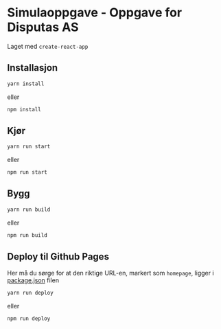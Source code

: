 # Simulaoppgave - Oppgave for Disputas AS

Laget med `create-react-app`

## Installasjon

```bash
yarn install
```

eller

```bash
npm install
```

## Kjør

```bash
yarn run start
```

eller

```bash
npm run start
```

## Bygg

```bash
yarn run build
```

eller

```bash
npm run build
```

## Deploy til Github Pages

Her må du sørge for at den riktige URL-en, markert som `homepage`, ligger i [package.json](package.json) filen

```bash
yarn run deploy
```

eller

```bash
npm run deploy
```
